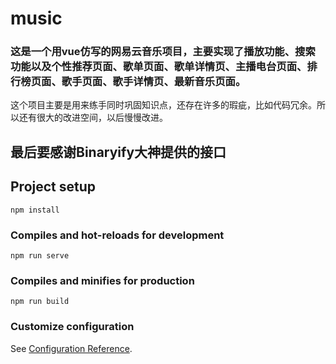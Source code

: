 # music

### 这是一个用vue仿写的网易云音乐项目，主要实现了播放功能、搜索功能以及个性推荐页面、歌单页面、歌单详情页、主播电台页面、排行榜页面、歌手页面、歌手详情页、最新音乐页面。

这个项目主要是用来练手同时巩固知识点，还存在许多的瑕疵，比如代码冗余。所以还有很大的改进空间，以后慢慢改进。
## 最后要感谢Binaryify大神提供的接口


## Project setup
```
npm install
```

### Compiles and hot-reloads for development
```
npm run serve
```

### Compiles and minifies for production
```
npm run build
```

### Customize configuration
See [Configuration Reference](https://cli.vuejs.org/config/).
